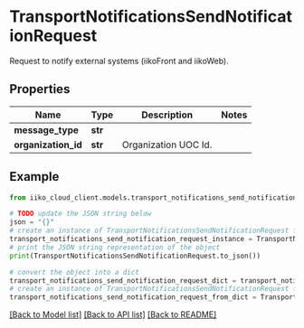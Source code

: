 # TransportNotificationsSendNotificationRequest

Request to notify external systems (iikoFront and iikoWeb).

## Properties

Name | Type | Description | Notes
------------ | ------------- | ------------- | -------------
**message_type** | **str** |  | 
**organization_id** | **str** | Organization UOC Id. | 

## Example

```python
from iiko_cloud_client.models.transport_notifications_send_notification_request import TransportNotificationsSendNotificationRequest

# TODO update the JSON string below
json = "{}"
# create an instance of TransportNotificationsSendNotificationRequest from a JSON string
transport_notifications_send_notification_request_instance = TransportNotificationsSendNotificationRequest.from_json(json)
# print the JSON string representation of the object
print(TransportNotificationsSendNotificationRequest.to_json())

# convert the object into a dict
transport_notifications_send_notification_request_dict = transport_notifications_send_notification_request_instance.to_dict()
# create an instance of TransportNotificationsSendNotificationRequest from a dict
transport_notifications_send_notification_request_from_dict = TransportNotificationsSendNotificationRequest.from_dict(transport_notifications_send_notification_request_dict)
```
[[Back to Model list]](../README.md#documentation-for-models) [[Back to API list]](../README.md#documentation-for-api-endpoints) [[Back to README]](../README.md)


